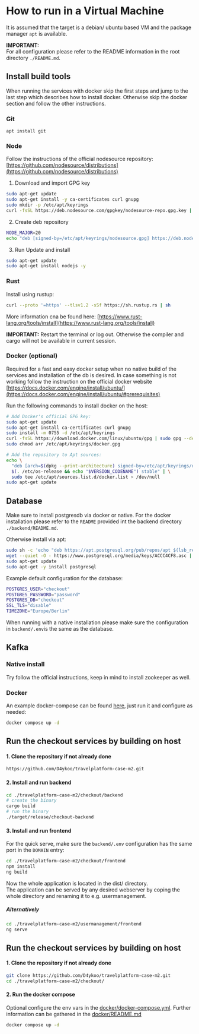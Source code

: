 # How to run in a Virtual Machine
It is assumed that the target is a debian/ ubuntu based VM and the package manager `apt` is available.

**IMPORTANT:**  
For all configuration please refer to the README information in the root directory `./README.md`.

## Install build tools
When running the services with docker skip the first steps and jump to the last step which describes how to install docker. Otherwise skip the docker section and follow the other instructions.

### Git 
```
apt install git
```

### Node
Follow the instructions of the official nodesource repository: [https://github.com/nodesource/distributions](https://github.com/nodesource/distributions)
1. Download and import GPG key
```bash
sudo apt-get update
sudo apt-get install -y ca-certificates curl gnupg
sudo mkdir -p /etc/apt/keyrings
curl -fsSL https://deb.nodesource.com/gpgkey/nodesource-repo.gpg.key | sudo gpg --dearmor -o /etc/apt/keyrings/nodesource.gpg
```

2. Create deb repository
```bash
NODE_MAJOR=20
echo "deb [signed-by=/etc/apt/keyrings/nodesource.gpg] https://deb.nodesource.com/node_$NODE_MAJOR.x nodistro main" | sudo tee /etc/apt/sources.list.d/nodesource.list
```

3. Run Update and install
```bash
sudo apt-get update
sudo apt-get install nodejs -y
```

### Rust
Install using rustup:
```bash
curl --proto '=https' --tlsv1.2 -sSf https://sh.rustup.rs | sh
```
More information cna be found here:
[https://www.rust-lang.org/tools/install](https://www.rust-lang.org/tools/install)

**IMPORTANT:** Restart the terminal or log out. Otherwise the compiler and cargo will not be available in current session.


### Docker (optional)
Required for a fast and easy docker setup when no native build of the services and installation of the db is desired.
In case something is not working follow the instruction on the official docker website [https://docs.docker.com/engine/install/ubuntu/](https://docs.docker.com/engine/install/ubuntu/#prerequisites)


Run the following commands to install docker on the host:
```bash
# Add Docker's official GPG key:
sudo apt-get update
sudo apt-get install ca-certificates curl gnupg
sudo install -m 0755 -d /etc/apt/keyrings
curl -fsSL https://download.docker.com/linux/ubuntu/gpg | sudo gpg --dearmor -o /etc/apt/keyrings/docker.gpg
sudo chmod a+r /etc/apt/keyrings/docker.gpg

# Add the repository to Apt sources:
echo \
  "deb [arch=$(dpkg --print-architecture) signed-by=/etc/apt/keyrings/docker.gpg] https://download.docker.com/linux/ubuntu \
  $(. /etc/os-release && echo "$VERSION_CODENAME") stable" | \
  sudo tee /etc/apt/sources.list.d/docker.list > /dev/null
sudo apt-get update
```

## Database
Make sure to install postgresdb via docker or native.
For the docker installation please refer to the `README` provided int the backend directory `./backend/README.md`.

Otherwise install via apt:
```bash
sudo sh -c 'echo "deb https://apt.postgresql.org/pub/repos/apt $(lsb_release -cs)-pgdg main" > /etc/apt/sources.list.d/pgdg.list'
wget --quiet -O - https://www.postgresql.org/media/keys/ACCC4CF8.asc | sudo apt-key add -
sudo apt-get update
sudo apt-get -y install postgresql

```

Example default configuration for the database:
```bash
POSTGRES_USER="checkout"
POSTGRES_PASSWORD="password"
POSTGRES_DB="checkout"
SSL_TLS="disable"
TIMEZONE="Europe/Berlin"
```

When running with a native installation please make sure the configuration in `backend/.env`is the same as the database.

## Kafka
### Native install
Try follow the official instructions, keep in mind to install zookeeper as well.

### Docker
An example docker-compose can be found [here](https://github.com/D4ykoo/travelplatform-case-m2/blob/develop/docker/docker-compose-kafka.yml), just run it and configure as needed:
```bash
docker compose up -d
```

## Run the checkout services by building on host
#### 1. Clone the repository if not already done
```bash
https://github.com/D4ykoo/travelplatform-case-m2.git
```
#### 2. Install and run backend
```bash
cd ./travelplatform-case-m2/checkout/backend
# create the binary
cargo build 
# run the binary 
./target/release/checkout-backend
```

#### 3. Install and run frontend
For the quick serve, make sure the `backend/.env` configuration has the same port in the `DOMAIN` entry:
```bash
cd ./travelplatform-case-m2/checkout/frontend
npm install
ng build
```
Now the whole application is located in the dist/ directory.<br>
The application can be served by any desired webserver by coping the whole directory and renaming it to e.g. usermanagement. 

##### Alternatively
```bash
cd ./travelplatform-case-m2/usermanagement/frontend
ng serve
```

## Run the checkout services by building on host
#### 1. Clone the repository if not already done
```bash
git clone https://github.com/D4ykoo/travelplatform-case-m2.git
cd ./travelplatform-case-m2/checkout/

```

#### 2. Run the docker compose
Optional configure the env vars in the [docker/docker-compose.yml](docker/docker-compose.yml).
Further information can be gathered in the [docker/README.md](docker/README.md)
```bash
docker compose up -d
```
